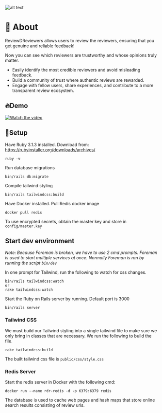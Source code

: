 ![alt text](https://github.com/ornelasf1/reviewthereviewers/blob/main/screenshot1.png?raw=true)

# 🚀 About

ReviewDReviewers allows users to review the reviewers, ensuring that you get genuine and reliable feedback!

Now you can see which reviewers are trustworthy and whose opinions truly matter.

- Easily identify the most credible reviewers and avoid misleading feedback.
- Build a community of trust where authentic reviews are rewarded.
- Engage with fellow users, share experiences, and contribute to a more transparent review ecosystem.

## 🔥Demo

[![Watch the video](https://img.youtube.com/vi/Fq5W8dxCKzA/maxresdefault.jpg)](https://youtu.be/Fq5W8dxCKzA)

## 📝Setup

Have Ruby 3.1.3 installed. Download from: https://rubyinstaller.org/downloads/archives/

```
ruby -v
```

Run database migrations

```
bin/rails db:migrate
```

Compile tailwind styling

```
bin/rails tailwindcss:build
```

Have Docker installed. Pull Redis docker image

```
docker pull redis
```

To use encrypted secrets, obtain the master key and store in `config/master.key`

## Start dev environment

_Note: Because Foreman is broken, we have to use 2 cmd prompts. Foreman is used to start multiple services at once. Normally Foreman is ran by running the script `bin/dev`_

In one prompt for Tailwind, run the following to watch for css changes.

```
bin/rails tailwindcss:watch
or
rake tailwindcss:watch
```

Start the Ruby on Rails server by running. Default port is 3000

```
bin/rails server
```

### Tailwind CSS

We must build our Tailwind styling into a single tailwind file to make sure we only bring in classes that are necessary.
We run the following to build the file.

```
rake tailwindcss:build
```

The built tailwind css file is `public/css/style.css`

### Redis Server

Start the redis server in Docker with the following cmd:

```
docker run --name rdr-redis -d -p 6379:6379 redis
```

The database is used to cache web pages and hash maps that store online search results consisting of review urls.

